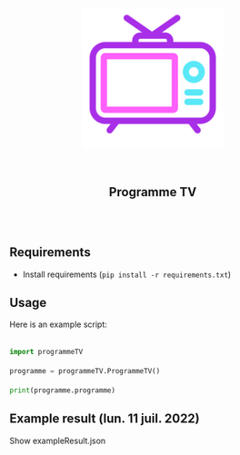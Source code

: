 <p align="center"><img width="250" alt="Programme TV" src="img/logo.png"></p>

<br/>


<h2 align="center">Programme TV</h2>
<br/>

<br/>

## Requirements

- Install requirements (`pip install -r requirements.txt`)

## Usage

Here is an example script:

```python

import programmeTV

programme = programmeTV.ProgrammeTV()

print(programme.programme)

```
## Example result (lun. 11 juil. 2022)

Show exampleResult.json